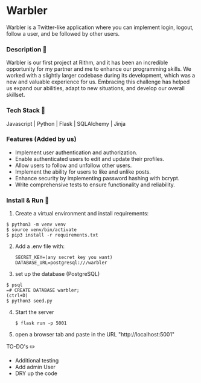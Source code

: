 # Warbler

Warbler is a Twitter-like application where you can implement login, logout, follow a user, and be followed by other users.

### Description :notebook:

Warbler is our first project at Rithm, and it has been an incredible opportunity for my partner and me to enhance our programming skills. We worked with a slightly larger codebase during its development, which was a new and valuable experience for us. Embracing this challenge has helped us expand our abilities, adapt to new situations, and develop our overall skillset.

### Tech Stack :school:

Javascript | Python | Flask | SQLAlchemy | Jinja

### Features (Added by us)

- Implement user authentication and authorization.
- Enable authenticated users to edit and update their profiles.
- Allow users to follow and unfollow other users.
- Implement the ability for users to like and unlike posts.
- Enhance security by implementing password hashing with bcrypt.
- Write comprehensive tests to ensure functionality and reliability.

### Install & Run :runner:

1. Create a virtual environment and install requirements:
```
$ python3 -m venv venv
$ source venv/bin/activate
$ pip3 install -r requirements.txt
```
2. Add a .env file with:
   ```
   SECRET_KEY=(any secret key you want)
   DATABASE_URL=postgresql:///warbler
   ```
3. set up the database (PostgreSQL)
```
$ psql
=# CREATE DATABASE warbler;
(ctrl+D)
$ python3 seed.py
```
4. Start the server
   ```
   $ flask run -p 5001
   ```
5. open a browser tab and paste in the URL "http://localhost:5001"
   

TO-DO's :pencil2:

- Additional testing
- Add admin User
- DRY up the code
  








 

